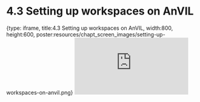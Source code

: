 # 4.3 Setting up workspaces on AnVIL
 
{type: iframe, title:4.3 Setting up workspaces on AnVIL, width:800, height:600, poster:resources/chapt_screen_images/setting-up-workspaces-on-anvil.png}
![](https://sayumiyork.github.io/miniCURE-16S_Test/setting-up-workspaces-on-anvil.html)
 

 

